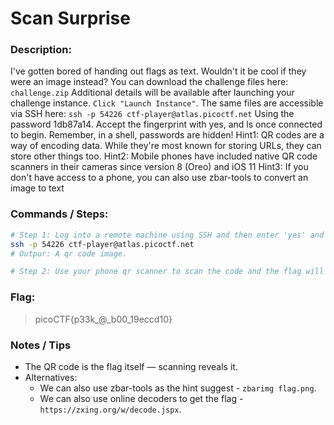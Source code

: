 # Scan Surprise

### Description:

I've gotten bored of handing out flags as text. Wouldn't it be cool if they were an image instead?
You can download the challenge files here:
`challenge.zip`
Additional details will be available after launching your challenge instance.
`Click "Launch Instance"`.
The same files are accessible via SSH here:
`ssh -p 54226 ctf-player@atlas.picoctf.net`
Using the password 1db87a14. Accept the fingerprint with yes, and ls once connected to begin. Remember, in a shell, passwords are hidden!
Hint1: QR codes are a way of encoding data. While they're most known for storing URLs, they can store other things too.
Hint2: Mobile phones have included native QR code scanners in their cameras since version 8 (Oreo) and iOS 11
Hint3: If you don't have access to a phone, you can also use zbar-tools to convert an image to text

### Commands / Steps:

```bash
# Step 1: Log into a remote machine using SSH and then enter 'yes' and a password to access it. 
ssh -p 54226 ctf-player@atlas.picoctf.net
# Outpur: A qr code image. 

# Step 2: Use your phone qr scanner to scan the code and the flag will be shown.
```

### Flag:

> picoCTF{p33k_@_b00_19eccd10}

### Notes / Tips

- The QR code is the flag itself — scanning reveals it.
- Alternatives:
    - We can also use zbar-tools as the hint suggest - `zbarimg flag.png`.
    - We can also use online decoders to get the flag - `https://zxing.org/w/decode.jspx`.



